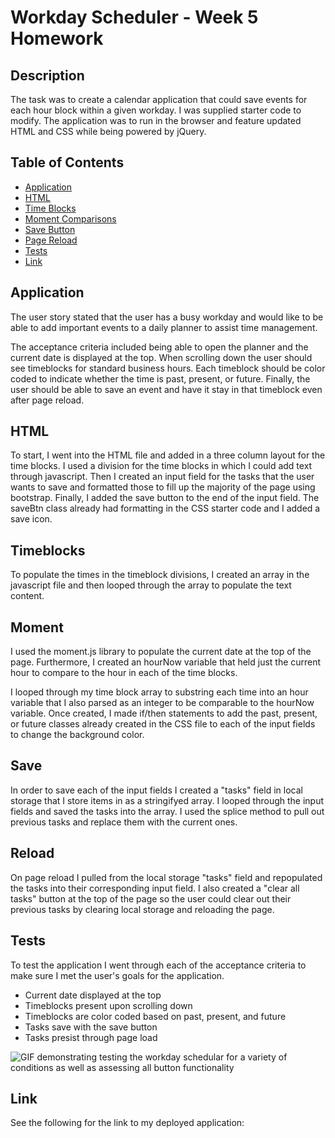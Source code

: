 # Workday Scheduler - Week 5 Homework

## Description

The task was to create a calendar application that could save events for each hour block within a given workday. I was supplied starter code to modify. The application was to run in the browser and feature updated HTML and CSS while being powered by jQuery. 

## Table of Contents
- [Application](#Application)
- [HTML](#html)
- [Time Blocks](#timeblocks)
- [Moment Comparisons](#moment)
- [Save Button](#save)
- [Page Reload](#reload)
- [Tests](#tests)
- [Link](#link)

## Application

The user story stated that the user has a busy workday and would like to be able to add important events to a daily planner to assist time management.

The acceptance criteria included being able to open the planner and the current date is displayed at the top. When scrolling down the user should see timeblocks for standard business hours. Each timeblock should be color coded to indicate whether the time is past, present, or future. Finally, the user should be able to save an event and have it stay in that timeblock even after page reload.

## HTML

To start, I went into the HTML file and added in a three column layout for the time blocks. I used a division for the time blocks in which I could add text through javascript. Then I created an input field for the tasks that the user wants to save and formatted those to fill up the majority of the page using bootstrap. Finally, I added the save button to the end of the input field. The saveBtn class already had formatting in the CSS starter code and I added a save icon. 

## Timeblocks

To populate the times in the timeblock divisions, I created an array in the javascript file and then looped through the array to populate the text content. 

## Moment

I used the moment.js library to populate the current date at the top of the page. Furthermore, I created an hourNow variable that held just the current hour to compare to the hour in each of the time blocks. 

I looped through my time block array to substring each time into an hour variable that I also parsed as an integer to be comparable to the hourNow variable. Once created, I made if/then statements to add the past, present, or future classes already created in the CSS file to each of the input fields to change the background color. 

## Save

In order to save each of the input fields I created a "tasks" field in local storage that I store items in as a stringifyed array. I looped through the input fields and saved the tasks into the array. I used the splice method to pull out previous tasks and replace them with the current ones. 

## Reload

On page reload I pulled from the local storage "tasks" field and repopulated the tasks into their corresponding input field. I also created a "clear all tasks" button at the top of the page so the user could clear out their previous tasks by clearing local storage and reloading the page. 

## Tests

To test the application I went through each of the acceptance criteria to make sure I met the user's goals for the application. 
- Current date displayed at the top
- Timeblocks present upon scrolling down
- Timeblocks are color coded based on past, present, and future
- Tasks save with the save button
- Tasks presist through page load

![GIF demonstrating testing the workday schedular for a variety of conditions as well as assessing all button functionality](https://github.com/nbulger1/workday-scheduler/blob/main/assets/images/Workday%20Scheduler.gif)

## Link

See the following for the link to my deployed application: 






